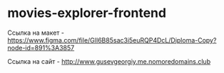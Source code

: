 # movies-explorer-frontend

Ссылка на макет - https://www.figma.com/file/GlI6B85sac3i5euRQP4DcL/Diploma-Copy?node-id=891%3A3857
 
Ссылка на сайт - http://www.gusevgeorgiy.me.nomoredomains.club